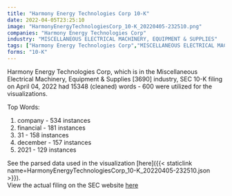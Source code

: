 ```yaml
---
title: "Harmony Energy Technologies Corp 10-K"
date: 2022-04-05T23:25:10
image: "HarmonyEnergyTechnologiesCorp_10-K_20220405-232510.png"
companies: "Harmony Energy Technologies Corp"
industry: "MISCELLANEOUS ELECTRICAL MACHINERY, EQUIPMENT & SUPPLIES"
tags: ["Harmony Energy Technologies Corp","MISCELLANEOUS ELECTRICAL MACHINERY, EQUIPMENT & SUPPLIES","04-04-2022","10-K"]
forms: "10-K"
---
```

Harmony Energy Technologies Corp, which is in the Miscellaneous Electrical Machinery, Equipment & Supplies [3690] industry, SEC 10-K filing on April 04, 2022 had 15348 (cleaned) words - 600 were utilized for the visualizations.

Top Words:
1. company - 534 instances
2. financial - 181 instances
3. 31 - 158 instances
4. december - 157 instances
5. 2021 - 129 instances


See the parsed data used in the visualization [here]({{< staticlink name=HarmonyEnergyTechnologiesCorp_10-K_20220405-232510.json >}}).  
View the actual filing on the SEC website [here](https://www.sec.gov/Archives/edgar/data/1901297/0001493152-22-008955.txt)